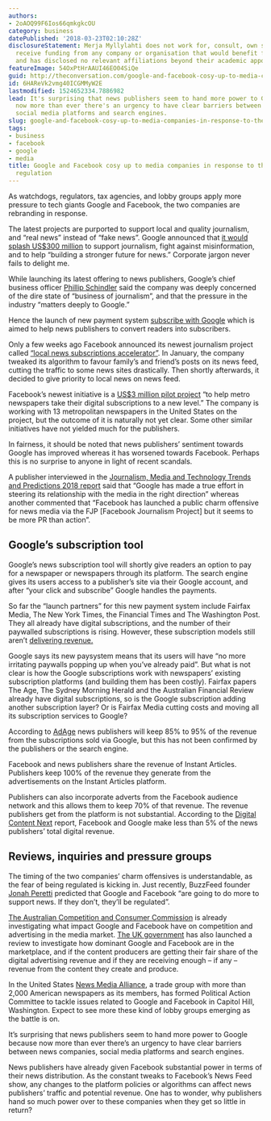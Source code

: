 ```yaml
---
authors:
- 2oAOQ99F6Ios66qmkgkcOU
category: business
datePublished: '2018-03-23T02:10:28Z'
disclosureStatement: Merja Myllylahti does not work for, consult, own shares in or
  receive funding from any company or organisation that would benefit from this article,
  and has disclosed no relevant affiliations beyond their academic appointment.
featureImage: 54OxPtHrAAUI46EO04SiQe
guid: http://theconversation.com/google-and-facebook-cosy-up-to-media-companies-in-response-to-the-threat-of-regulation-93730
id: 6HAReVk2vmg40ICGMMyW2E
lastmodified: 1524652334.7886982
lead: It's surprising that news publishers seem to hand more power to Google because
  now more than ever there's an urgency to have clear barriers between news companies,
  social media platforms and search engines.
slug: google-and-facebook-cosy-up-to-media-companies-in-response-to-the-threat-of-regulation
tags:
- business
- facebook
- google
- media
title: Google and Facebook cosy up to media companies in response to the threat of
  regulation
---
```

As watchdogs, regulators, tax agencies, and lobby groups apply more pressure to tech giants Google and Facebook, the two companies are rebranding in response.

The latest projects are purported to support local and quality journalism, and “real news” instead of “fake news”. Google announced that [it would splash US$300 million](https://blog.google/topics/google-news-initiative/announcing-google-news-initiative/) to support journalism, fight against misinformation, and to help “building a stronger future for news.” Corporate jargon never fails to delight me.

While launching its latest offering to news publishers, Google’s chief business officer [Phillip Schindler](https://blog.google/topics/google-news-initiative/announcing-google-news-initiative/) said the company was deeply concerned of the dire state of “business of journalism”, and that the pressure in the industry “matters deeply to Google.” 


Hence the launch of new payment system [subscribe with Google](https://blog.google/topics/google-news-initiative/introducing-subscribe-google/) which is aimed to help news publishers to convert readers into subscribers.

Only a few weeks ago Facebook announced its newest journalism project called [“local news subscriptions accelerator”](https://media.fb.com/2018/02/27/helping-local-news-publishers-develop-digital-subscriptions/). In January, the company tweaked its algorithm to favour family’s and friend’s posts on its news feed, cutting the traffic to some news sites drastically. Then shortly afterwards, it decided to give priority to local news on news feed. 

Facebook’s newest initiative is a [US$3 million pilot project](https://media.fb.com/2018/02/27/helping-local-news-publishers-develop-digital-subscriptions/) “to help metro newspapers take their digital subscriptions to a new level.” The company is working with 13 metropolitan newspapers in the United States on the project, but the outcome of it is naturally not yet clear. Some other similar initiatives have not yielded much for the publishers. 

In fairness, it should be noted that news publishers’ sentiment towards Google has improved whereas it has worsened towards Facebook. Perhaps this is no surprise to anyone in light of recent scandals. 

A publisher interviewed in the [Journalism, Media and Technology Trends and Predictions 2018 report](https://reutersinstitute.politics.ox.ac.uk/sites/default/files/2018-01/RISJ%20Trends%20and%20Predictions%202018%20NN.pdf) said that “Google has made a true effort in steering its relationship with the media in the right direction” whereas another commented that “Facebook has launched a public charm offensive for news media via the FJP [Facebook Journalism Project] but it seems to be more PR than action”.

## Google’s subscription tool

Google’s news subscription tool will shortly give readers an option to pay for a newspaper or newspapers through its platform. The search engine gives its users access to a publisher’s site via their Google account, and after “your click and subscribe” Google handles the payments. 

So far the “launch partners” for this new payment system include Fairfax Media, The New York Times, the Financial Times and The Washington Post. They all already have digital subscriptions, and the number of their paywalled subscriptions is rising. However, these subscription models still aren’t [delivering revenue.](https://www.researchgate.net/publication/317176678_Does_digital_bring_home_the_bacon)

Google says its new paysystem means that its users will have “no more irritating paywalls popping up when you’ve already paid”. But what is not clear is how the Google subscriptions work with newspapers’ existing subscription platforms (and building them has been costly). Fairfax papers The Age, The Sydney Morning Herald and the Australian Financial Review already have digital subscriptions, so is the Google subscription adding another subscription layer? Or is Fairfax Media cutting costs and moving all its subscription services to Google? 

According to [AdAge](http://adage.com/article/digital/google-sweeten-publisher-deals-tech-woos-media/312824/) news publishers will keep 85% to 95% of the revenue from the subscriptions sold via Google, but this has not been confirmed by the publishers or the search engine.


Facebook and news publishers share the revenue of Instant Articles. Publishers keep 100% of the revenue they generate from the advertisements on the Instant Articles platform. 

Publishers can also incorporate adverts from the Facebook audience network and this allows them to keep 70% of that revenue. The revenue publishers get from the platform is not substantial. According to the [Digital Content Next](https://digitalcontentnext.org/blog/press/digital-content-next-report-finds-facebook-google-experiences-together-account-less-5-total-digital-revenue-publishers/) report, Facebook and Google make less than 5% of the news publishers’ total digital revenue.

## Reviews, inquiries and pressure groups

The timing of the two companies’ charm offensives is understandable, as the fear of being regulated is kicking in. Just recently, BuzzFeed founder [Jonah Peretti](http://www.pressgazette.co.uk/duopoly-buzzfeed-founder-jonah-peretti-says-facebook-and-google-will-be-regulated-unless-they-do-more-to-support-news/) predicted that Google and Facebook “are going to do more to support news. If they don’t, they’ll be regulated”. 

[The Australian Competition and Consumer Commission](https://www.accc.gov.au/media-release/accc-commences-inquiry-into-digital-platforms) is already investigating what impact Google and Facebook have on competition and advertising in the media market. [The UK government](http://www.pressgazette.co.uk/government-review-into-uk-press-will-examine-whether-publishers-are-getting-their-fair-share-of-online-ad-revenue/) has also launched a review to investigate how dominant Google and Facebook are in the marketplace, and if the content producers are getting their fair share of the digital advertising revenue and if they are receiving enough – if any – revenue from the content they create and produce.


In the United States [News Media Alliance](https://www.newsmediaalliance.org/advocacy/pac/), a trade group with more than 2,000 American newspapers as its members, has formed Political Action Committee to tackle issues related to Google and Facebook in Capitol Hill, Washington. Expect to see more these kind of lobby groups emerging as the battle is on.

It’s surprising that news publishers seem to hand more power to Google because now more than ever there’s an urgency to have clear barriers between news companies, social media platforms and search engines. 

News publishers have already given Facebook substantial power in terms of their news distribution. As the constant tweaks to Facebook’s News Feed show, any changes to the platform policies or algorithms can affect news publishers’ traffic and potential revenue. One has to wonder, why publishers hand so much power over to these companies when they get so little in return?